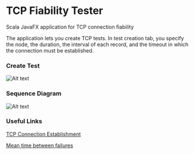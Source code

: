 # TCP Fiability Tester
Scala JavaFX application for TCP connection fiability

The application lets you create TCP tests. In test creation tab, you specify the node, the duration, the interval of each record, and the timeout in which the connection must be established.

### Create Test

![Alt text](https://media.giphy.com/media/McD7aBXafuIkhuaHEc/giphy.gif "Table of tests")


### Sequence Diagram

![Alt text](https://ibin.co/w800/3SK3wcRHnCct.jpg "Sequence diagram")


### Useful Links

[TCP Connection Establishment](https://en.wikipedia.org/wiki/Transmission_Control_Protocol#Connection_establishment)

[Mean time between failures](https://en.wikipedia.org/wiki/Mean_time_between_failures)

